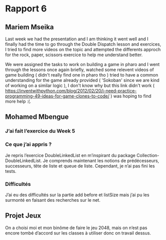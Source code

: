 # Rapport 6
## Mariem Mseika
Last week we had the presentation and I am thinking it went well and I finally had the time to go through the Double Dispatch lesson and exercices, I tried to find more videos on the topic and attempted
the differents approch for the rock, paper, scissors exercice to help me understand better.

We were assigned the tasks to work on building a game in pharo and I went through  the lessons once again briefly, watched some relevent videos of game building ( didn't really find one in pharo tho ) tried to
have a common understanding for the game already provided ( 'Sokoban' since we are kind of working on a similar logic ), I don't know why but this link didn't work 
( https://inventwithpython.com/blog/2012/02/20/i-need-practice-programming-49-ideas-for-game-clones-to-code/ ) was hoping to find more help :(.

## Mohamed Mbengue
### J’ai fait l’exercice du Week 5
### Ce que j’ai appris ?
Je repris l’exercice DoubleLinkedList en m’inspirant du package Collection-DoubleLinkedList. Je comprends maintenant les notions de prédécesseurs, successeurs, tête de liste et queue de liste.
Cependant, je n’ai pas fini les tests.

### Difficultés
J’ai eu des difficultés sur la partie add before et listSize mais j’ai pu les surmonté en faisant des recherches sur le net.


## Projet Jeux
On a choisi moi et mon binôme de faire le jeu 2048, mais on n’est pas encore tombé d’accord sur les classes à utiliser donc on travail dessus.

